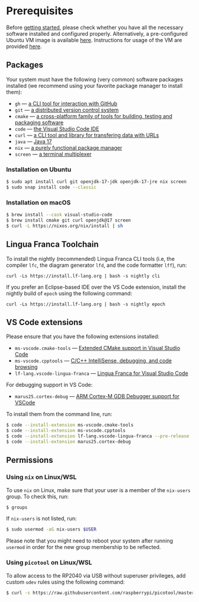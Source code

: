 # Prerequisites

Before [getting started](./GettingStarted.html), please check whether you have all the necessary software installed and configured properly.
Alternatively, a pre-configured Ubuntu VM image is available [here](https://vm.lf-lang.org). Instructions for usage of the VM are provided [here](UbuntuVM.html).

## Packages
Your system must have the following (very common) software packages installed (we recommend using your favorite package manager to install them):
 - `gh` — [a CLI tool for interaction with GitHub](https://cli.github.com/)
 - `git` — [a distributed version control system](https://git-scm.com/)
 - `cmake` — [a cross-platform family of tools for building, testing and packaging software](https://cmake.org/)
 - `code` — [the Visual Studio Code IDE](https://code.visualstudio.com/download)
 - `curl` — [a CLI tool and library for transfering data with URLs](https://curl.se/)
 - `java` — [Java 17](https://openjdk.org/projects/jdk/17)
 - `nix` — [a purely functional package manager](https://nix.dev/tutorials/install-nix)
 - `screen` — [a terminal multiplexer](https://dev.to/thiht/learn-to-use-screen-a-terminal-multiplexer-gl)

### Installation on Ubuntu
```bash
$ sudo apt install curl git openjdk-17-jdk openjdk-17-jre nix screen
$ sudo snap install code --classic
```

### Installation on macOS
```bash
$ brew install --cask visual-studio-code
$ brew install cmake git curl openjdk@17 screen
$ curl -L https://nixos.org/nix/install | sh
```

## Lingua Franca Toolchain
To install the nightly (recommended) Lingua Franca CLI tools (i.e, the compiler `lfc`, the diagram generator `lfd`, and the code formatter `lff`), run:
```
curl -Ls https://install.lf-lang.org | bash -s nightly cli
```

If you prefer an Eclipse-based IDE over the VS Code extension, install the nightly build of `epoch` using the following command:
```
curl -Ls https://install.lf-lang.org | bash -s nightly epoch
```

## VS Code extensions
Please ensure that you have the following extensions installed:
 - `ms-vscode.cmake-tools` — [Extended CMake support in Visual Studio Code](https://marketplace.visualstudio.com/items?itemName=ms-vscode.cmake-tools)
 - `ms-vscode.cpptools` — [C/C++ IntelliSense, debugging, and code browsing](https://marketplace.visualstudio.com/items?itemName=ms-vscode.cpptools)
 - `lf-lang.vscode-lingua-franca` — [Lingua Franca for Visual Studio Code](https://marketplace.visualstudio.com/items?itemName=lf-lang.vscode-lingua-franca)

For debugging support in VS Code:
 - `marus25.cortex-debug` — [ARM Cortex-M GDB Debugger support for VSCode](https://marketplace.visualstudio.com/items?itemName=marus25.cortex-debug)

To install them from the command line, run:
```bash
$ code --install-extension ms-vscode.cmake-tools
$ code --install-extension ms-vscode.cpptools
$ code --install-extension lf-lang.vscode-lingua-franca --pre-release
$ code --install-extension marus25.cortex-debug
```

## Permissions

### Using `nix` on Linux/WSL
To use `nix` on Linux, make sure that your user is a member of the `nix-users` group. To check this, run:

```bash
$ groups
```

If `nix-users` is not listed, run:

```bash
$ sudo usermod -aG nix-users $USER
```

Please note that you might need to reboot your system after running `usermod` in order for the new group membership to be reflected.

### Using `picotool` on Linux/WSL
To allow access to the RP2040 via USB without superuser privileges, add custom `udev` rules using the following command:
```bash
$ curl -s https://raw.githubusercontent.com/raspberrypi/picotool/master/udev/99-picotool.rules | sudo tee -a /etc/udev/rules.d/99-picotool.rules >/dev/null
```
